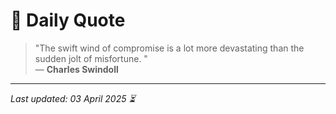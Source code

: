 # 📜 Daily Quote

> "The swift wind of compromise is a lot more devastating than the sudden jolt of misfortune. "  
> — **Charles Swindoll**

---

_Last updated: 03 April 2025 ⏳_
